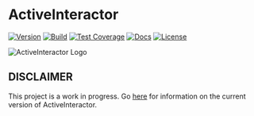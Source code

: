 # ActiveInteractor

[![Version](https://img.shields.io/gem/v/activeinteractor.svg?logo=ruby)](https://rubygems.org/gems/activeinteractor)
[![Build](https://github.com/activeinteractor/activeinteractor/actions/workflows/build.yml/badge.svg?branch=main)](https://github.com/activeinteractor/activeinteractor/actions/workflows/build.yml)
[![Test Coverage](https://api.codeclimate.com/v1/badges/9a44100fb77f785dac8a/test_coverage)](https://codeclimate.com/github/activeinteractor/activeinteractor/test_coverage)
[![Docs](https://img.shields.io/badge/docs-blue)](https://activeinteractor.org/)
[![License](https://img.shields.io/github/license/activeinteractor/activeinteractor.svg?maxAge=300)](https://github.com/activeinteractor/activeinteractor/blob/main/LICENSE)

![ActiveInteractor Logo](https://activeinteractor.org/assets/images/logo.png)

## DISCLAIMER

This project is a work in progress.  Go [here](https://github.com/aaronmallen/activeinteractor) for information on the current version of ActiveInteractor.
